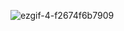 ![ezgif-4-f2674f6b7909](https://user-images.githubusercontent.com/58354306/112397737-4de11a80-8d20-11eb-8895-7de1b1da88e7.gif)